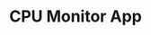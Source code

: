 ---
title: "CPU Monitor App"
description : "Desktop App using Electron.js"
link : "https://drive.google.com/file/d/1jzygWEHjl5x34cAZh7tEl1qSa5Uuu4W4/view?fbclid=IwAR2DJpF1iUOwUpJtkpUOH2ZHBflFooWfxr2J1ywFSwGsDESq4svIDgFFujs  "
status : "finished"
---